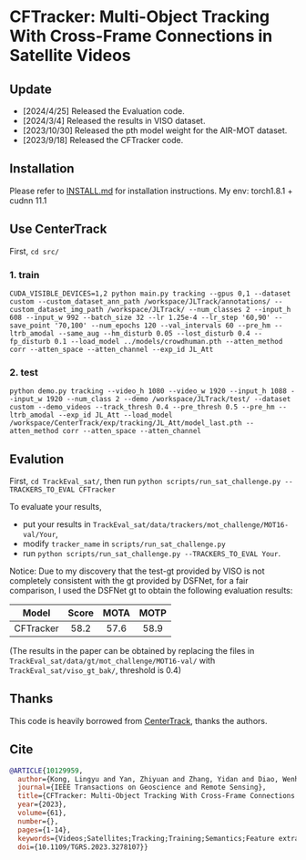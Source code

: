 # CFTracker: Multi-Object Tracking With Cross-Frame Connections in Satellite Videos

## Update
- [2024/4/25] Released the Evaluation code.
- [2024/3/4] Released the results in VISO dataset.
- [2023/10/30] Released the pth model weight for the AIR-MOT dataset.
- [2023/9/18] Released the CFTracker code.


## Installation
Please refer to [INSTALL.md](readme/INSTALL.md) for installation instructions.
My env: torch1.8.1 + cudnn 11.1


## Use CenterTrack
First, `cd src/`
### 1. train
```
CUDA_VISIBLE_DEVICES=1,2 python main.py tracking --gpus 0,1 --dataset custom --custom_dataset_ann_path /workspace/JLTrack/annotations/ --custom_dataset_img_path /workspace/JLTrack/ --num_classes 2 --input_h 608 --input_w 992 --batch_size 32 --lr 1.25e-4 --lr_step '60,90' --save_point '70,100' --num_epochs 120 --val_intervals 60 --pre_hm --ltrb_amodal --same_aug --hm_disturb 0.05 --lost_disturb 0.4 --fp_disturb 0.1 --load_model ../models/crowdhuman.pth --atten_method corr --atten_space --atten_channel --exp_id JL_Att
```
### 2. test
```
python demo.py tracking --video_h 1080 --video_w 1920 --input_h 1088 --input_w 1920 --num_class 2 --demo /workspace/JLTrack/test/ --dataset custom --demo_videos --track_thresh 0.4 --pre_thresh 0.5 --pre_hm --ltrb_amodal --exp_id JL_Att --load_model /workspace/CenterTrack/exp/tracking/JL_Att/model_last.pth --atten_method corr --atten_space --atten_channel
```

## Evalution
First, `cd TrackEval_sat/`, then run `python scripts/run_sat_challenge.py --TRACKERS_TO_EVAL CFTracker`

To evaluate your results, 
- put your results in `TrackEval_sat/data/trackers/mot_challenge/MOT16-val/Your`, 
- modify `tracker_name` in `scripts/run_sat_challenge.py` 
- run `python scripts/run_sat_challenge.py --TRACKERS_TO_EVAL Your`.

Notice: Due to my discovery that the test-gt provided by VISO is not completely consistent with the gt provided by DSFNet, for a fair comparison, I used the DSFNet gt to obtain the following evaluation results:

| Model | Score | MOTA | MOTP | 
| :-: | :-: | :-: | :-: |
| CFTracker | 58.2 | 57.6 | 58.9 |


(The results in the paper can be obtained by replacing the files in `TrackEval_sat/data/gt/mot_challenge/MOT16-val/` with `TrackEval_sat/viso_gt_bak/`, threshold is 0.4)


## Thanks
This code is heavily borrowed from [CenterTrack](https://github.com/xingyizhou/CenterTrack), thanks the authors.


## Cite
```bibtex
@ARTICLE{10129959,
  author={Kong, Lingyu and Yan, Zhiyuan and Zhang, Yidan and Diao, Wenhui and Zhu, Zining and Wang, Lei},
  journal={IEEE Transactions on Geoscience and Remote Sensing}, 
  title={CFTracker: Multi-Object Tracking With Cross-Frame Connections in Satellite Videos}, 
  year={2023},
  volume={61},
  number={},
  pages={1-14},
  keywords={Videos;Satellites;Tracking;Training;Semantics;Feature extraction;Trajectory;Cross-frame feature update (CFU);cross-frame training flow (CT);joint detection and tracking (JDT);multi-object tracking (MOT)},
  doi={10.1109/TGRS.2023.3278107}}

```
